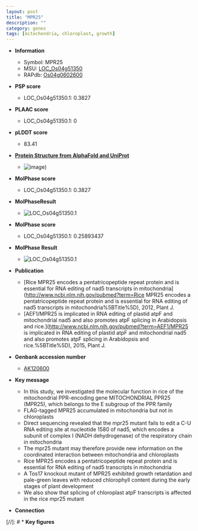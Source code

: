 ```yaml
---
layout: post
title: "MPR25"
description: ""
category: genes
tags: [mitochondria, chloroplast, growth]
---
```


* **Information**  
    + Symbol: MPR25  
    + MSU: [LOC_Os04g51350](http://rice.plantbiology.msu.edu/cgi-bin/ORF_infopage.cgi?orf=LOC_Os04g51350)  
    + RAPdb: [Os04g0602600](http://rapdb.dna.affrc.go.jp/viewer/gbrowse_details/irgsp1?name=Os04g0602600)  

* **PSP score**  
    + LOC_Os04g51350.1: 0.3827 

* **PLAAC score**  
    + LOC_Os04g51350.1: 0 

* **pLDDT score**
    + 83.41

* **[Protein Structure from AlphaFold and UniProt](https://www.uniprot.org/uniprotkb/Q7XSS0/entry#structure)**
    + ![image](https://ricepsp.github.io/images/Q7/AF-Q7XSS0-F1.png))

* **MolPhase score**
    + LOC_Os04g51350.1: 0.3827

* **MolPhaseResult**
    + ![LOC_Os04g51350.1](https://ricepsp.github.io/pictures/LOC_Os04g/LOC_Os04g51350.1.png)

* **MolPhase score**
    + LOC_Os04g51350.1: 0.25893437

* **MolPhase Result**
    + ![LOC_Os04g51350.1](https://304243504.github.io/Pictures/LOC_Os04g/LOC_Os04g51350.1.png)

* **Publication**  
    + [Rice MPR25 encodes a pentatricopeptide repeat protein and is essential for RNA editing of nad5 transcripts in mitochondria](http://www.ncbi.nlm.nih.gov/pubmed?term=Rice MPR25 encodes a pentatricopeptide repeat protein and is essential for RNA editing of nad5 transcripts in mitochondria%5BTitle%5D), 2012, Plant J.
    + [AEF1/MPR25 is implicated in RNA editing of plastid atpF and mitochondrial nad5 and also promotes atpF splicing in Arabidopsis and rice.](http://www.ncbi.nlm.nih.gov/pubmed?term=AEF1/MPR25 is implicated in RNA editing of plastid atpF and mitochondrial nad5 and also promotes atpF splicing in Arabidopsis and rice.%5BTitle%5D), 2015, Plant J.

* **Genbank accession number**  
    + [AK120600](http://www.ncbi.nlm.nih.gov/nuccore/AK120600)

* **Key message**  
    + In this study, we investigated the molecular function in rice of the mitochondrial PPR-encoding gene MITOCHONDRIAL PPR25 (MPR25), which belongs to the E subgroup of the PPR family
    + FLAG-tagged MPR25 accumulated in mitochondria but not in chloroplasts
    + Direct sequencing revealed that the mpr25 mutant fails to edit a C-U RNA editing site at nucleotide 1580 of nad5, which encodes a subunit of complex I (NADH dehydrogenase) of the respiratory chain in mitochondria
    + The mpr25 mutant may therefore provide new information on the coordinated interaction between mitochondria and chloroplasts
    + Rice MPR25 encodes a pentatricopeptide repeat protein and is essential for RNA editing of nad5 transcripts in mitochondria
    + A Tos17 knockout mutant of MPR25 exhibited growth retardation and pale-green leaves with reduced chlorophyll content during the early stages of plant development
    + We also show that splicing of chloroplast atpF transcripts is affected in the rice mpr25 mutant

* **Connection**  

[//]: # * **Key figures**  


